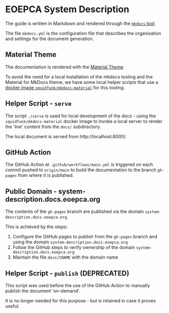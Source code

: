 # EOEPCA System Description

The guide is written in Markdown and rendered through the [`mkdocs` tool](https://www.mkdocs.org/).

The file `mkdocs.yml` is the configuration file that describes the organisation and settings for the document generation.

## Material Theme

The documentation is rendered with the [Material Theme](https://squidfunk.github.io/mkdocs-material/).

To avoid the need for a local installation of the mkdocs tooling and the Material for MkDocs theme, we have some local helper scripts that use a [docker image `squidfunk/mkdocs-material`](https://hub.docker.com/r/squidfunk/mkdocs-material) for this tooling.

## Helper Script - `serve`

The script `./serve` is used for local development of the docs - using the `squidfunk/mkdocs-material` docker image to invoke a local server to render the 'live' content from the `docs/` subdirectory.

The local document is served from http://localhost:8000/.

## GitHub Action

The GitHub Action at `.github/workflows/main.yml` is triggered on each commit pushed to `origin/main` to build the documentation to the branch `gh-pages` from where it is published.

## Public Domain - system-description.docs.eoepca.org

The contents of the `gh-pages` branch are published via the domain `system-description.docs.eoepca.org`.

This is achieved by the steps:

1. Configure the GitHub pages to publish from the `gh-pages` branch and using the domain `system-description.docs.eoepca.org`
2. Follow the GitHub steps to verify ownership of the domain `system-description.docs.eoepca.org`
3. Maintain the file `docs/CNAME` with the domain name

## Helper Script - `publish` (DEPRECATED)

This script was used before the use of the GitHub Action to manually publish the document 'on-demand'.

It is no longer needed for this purpose - but is retained in case it proves useful.
